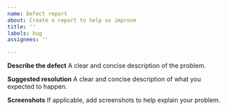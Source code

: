 ```yaml
---
name: Defect report
about: Create a report to help us improve
title: ''
labels: bug
assignees: ''

---
```


**Describe the defect**
A clear and concise description of the problem.

**Suggested resolution**
A clear and concise description of what you expected to happen.

**Screenshots**
If applicable, add screenshots to help explain your problem.

